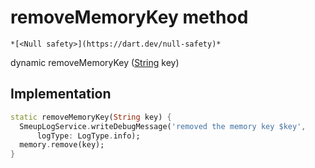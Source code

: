 


# removeMemoryKey method




    *[<Null safety>](https://dart.dev/null-safety)*




dynamic removeMemoryKey
([String](https://api.flutter.dev/flutter/dart-core/String-class.html) key)








## Implementation

```dart
static removeMemoryKey(String key) {
  SmeupLogService.writeDebugMessage('removed the memory key $key',
      logType: LogType.info);
  memory.remove(key);
}
```







